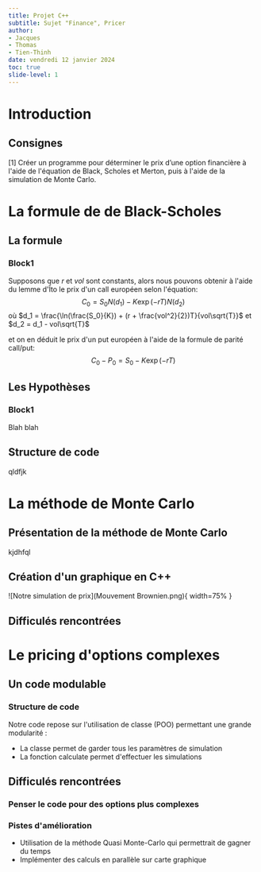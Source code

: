 ```yaml
---
title: Projet C++
subtitle: Sujet "Finance", Pricer
author: 
- Jacques
- Thomas
- Tien-Thinh
date: vendredi 12 janvier 2024
toc: true
slide-level: 1
---
```


# Introduction
## Consignes
[1] Créer un programme pour déterminer le prix d’une option financière à l'aide de l'équation de Black, Scholes et Merton, puis à l'aide de la simulation de Monte Carlo.
 

# La formule de de Black-Scholes 
## La formule
### Block1
Supposons que $r$ et $vol$ sont constants, alors nous pouvons obtenir à l'aide du lemme d'Îto le prix d'un call européen selon l'équation: 
 $$C_{0} = S_0 N(d_1) - K\exp (-rT)N(d_2)$$
 où $d_1 = \frac{\ln(\frac{S_0}{K}) + (r + \frac{vol^2}{2})T}{vol\sqrt{T}}$ et $d_2 = d_1 - vol\sqrt{T}$

 et on en déduit le prix d'un put européen à l'aide de la formule de parité call/put:
 $$C_0-P_0 = S_0 - K\exp{(-rT)}$$



## Les Hypothèses  
### Block1
Blah blah


## Structure de code
qldfjk

# La méthode de Monte Carlo  
## Présentation de la méthode de Monte Carlo
kjdhfql

## Création d'un graphique en C++
![Notre simulation de prix](Mouvement Brownien.png){ width=75% }

## Difficulés rencontrées

# Le pricing d'options complexes

## Un code modulable
### Structure de code
Notre code repose sur l'utilisation de classe (POO) permettant une grande modularité :  
 - La classe permet de garder tous les paramètres de simulation
 - La fonction calculate permet d'effectuer les simulations  

## Difficulés rencontrées
### Penser le code pour des options plus complexes

### Pistes d'amélioration
 - Utilisation de la méthode Quasi Monte-Carlo qui permettrait de gagner du temps  
 - Implémenter des calculs en parallèle sur carte graphique  